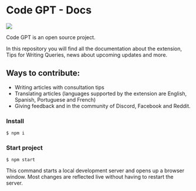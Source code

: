 # Code GPT - Docs

[![](https://dcbadge.vercel.app/api/server/E7kYzcvE)](https://discord.gg/E7kYzcvE)

Code GPT is an open source project.

In this repository you will find all the documentation about the extension, Tips for Writing Queries, news about upcoming updates and more.

## Ways to contribute:

- Writing articles with consultation tips
- Translating articles (languages ​​supported by the extension are English, Spanish, Portuguese and French)
- Giving feedback and in the community of Discord, Facebook and Reddit.

### Install
```
$ npm i
```

### Start project

```
$ npm start
```

This command starts a local development server and opens up a browser window. Most changes are reflected live without having to restart the server.
